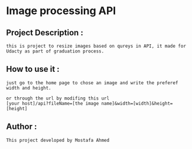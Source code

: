# Image processing API

## Project Description :
    this is project to resize images based on qureys in API, it made for Udacty as part of graduation process.

## How to use it :
    just go to the home page to chose an image and write the preferef width and height.

    or through the url by modifing this url 
    [your host]/api?fileName=[the image name]&width=[width]&height=[height]

## Author :
    This project developed by Mostafa Ahmed 